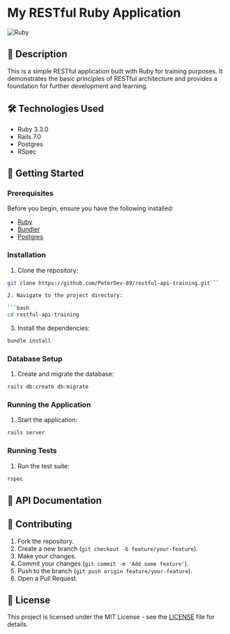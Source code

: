 
# My RESTful Ruby Application

![Ruby](https://img.shields.io/badge/Ruby-3.3.0-red)

## 📜 Description

This is a simple RESTful application built with Ruby for training purposes. It demonstrates the basic principles of RESTful architecture and provides a foundation for further development and learning.

## 🛠️ Technologies Used

- Ruby 3.3.0
- Rails 7.0
- Postgres
- RSpec

## 🚀 Getting Started

### Prerequisites

Before you begin, ensure you have the following installed:

- [Ruby](https://www.ruby-lang.org/en/documentation/installation/)
- [Bundler](https://bundler.io/)
- [Postgres](https://www.postgresql.org/) 

### Installation

1. Clone the repository:

```bash
git clone https://github.com/PeterDev-89/restful-api-training.git```

2. Navigate to the project directory:

```bash
cd restful-api-training
```

3. Install the dependencies:

```bash
bundle install
```

### Database Setup

1. Create and migrate the database:

```bash
rails db:create db:migrate
```

### Running the Application

1. Start the application:

```bash
rails server
```

### Running Tests

1. Run the test suite:

```bash
rspec
```

## 📄 API Documentation


## 🤝 Contributing

1. Fork the repository.
2. Create a new branch (`git checkout -b feature/your-feature`).
3. Make your changes.
4. Commit your changes (`git commit -m 'Add some feature'`).
5. Push to the branch (`git push origin feature/your-feature`).
6. Open a Pull Request.

## 📜 License

This project is licensed under the MIT License - see the [LICENSE](LICENSE) file for details.

